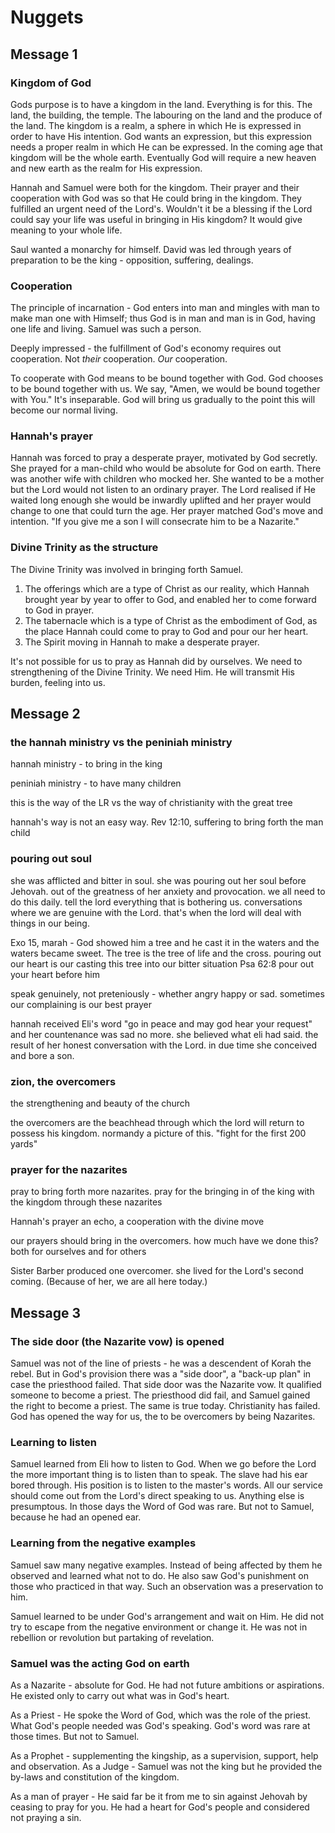 # Nuggets

## Message 1

### Kingdom of God

Gods purpose is to have a kingdom in the land. Everything is for this. The land, the building, the temple. The labouring on the land and the produce of the land. The kingdom is a realm, a sphere in which He is expressed in order to have His intention. God wants an expression, but this expression needs a proper realm in which He can be expressed. In the coming age that kingdom will be the whole earth. Eventually God will require a new heaven and new earth as the realm for His expression.

Hannah and Samuel were both for the kingdom. Their prayer and their cooperation with God was so that He could bring in the kingdom. They fulfilled an urgent need of the Lord's. Wouldn't it be a blessing if the Lord could say your life was useful in bringing in His kingdom? It would give meaning to your whole life.

Saul wanted a monarchy for himself. David was led through years of preparation to be the king - opposition, suffering, dealings.

### Cooperation 

The principle of incarnation - God enters into man and mingles with man to make man one with Himself; thus God is in man and man is in God, having one life and living. Samuel was such a person.

Deeply impressed - the fulfillment of God's economy requires out cooperation. Not *their* cooperation. *Our* cooperation.

To cooperate with God means to be bound together with God. God chooses to be bound together with us. We say, "Amen, we would be bound together with You." It's inseparable. God will bring us gradually to the point this will become our normal living.

### Hannah's prayer

Hannah was forced to pray a desperate prayer, motivated by God secretly. She prayed for a man-child who would be absolute for God on earth. There was another wife with children who mocked her. She wanted to be a mother but the Lord would not listen to an ordinary prayer. The Lord realised if He waited long enough she would be inwardly uplifted and her prayer would change to one that could turn the age. Her prayer matched God's move and intention. "If you give me a son I will consecrate him to be a Nazarite."

### Divine Trinity as the structure

The Divine Trinity was involved in bringing forth Samuel.

1. The offerings which are a type of Christ as our reality, which Hannah brought year by year to offer to God, and enabled her to come forward to God in prayer.
2. The tabernacle which is a type of Christ as the embodiment of God, as the place Hannah could come to pray to God and pour our her heart.
3. The Spirit moving in Hannah to make a desperate prayer.

It's not possible for us to pray as Hannah did by ourselves. We need to strengthening of the Divine Trinity. We need Him. He will transmit His burden, feeling into us.


## Message 2
### the hannah ministry vs the peniniah ministry
hannah ministry - to bring in the king

peniniah ministry - to have many children

this is the way of the LR vs the way of christianity with the great tree

hannah's way is not an easy way. Rev 12:10, suffering to bring forth the man child

### pouring out soul
she was afflicted and bitter in soul. she was pouring out her soul before Jehovah. out of the greatness of her anxiety and provocation. we all need to do this daily. tell the lord everything that is bothering us. conversations where we are genuine with the Lord. that's when the lord will deal with things in our being.

Exo 15, marah - God showed him a tree and he cast it in the waters and the waters became sweet. The tree is the tree of life and the cross. pouring out our heart is our casting this tree into our bitter situation
Psa 62:8 pour out your heart before him

speak genuinely, not preteniously - whether angry happy or sad. sometimes our complaining is our best prayer

hannah received Eli's word "go in peace and may god hear your request" and her countenance was sad no more. she believed what eli had said. the result of her honest conversation with the Lord. in due time she conceived and bore a son.

### zion, the overcomers
the strengthening and beauty of the church

the overcomers are the beachhead through which the lord will return to possess his kingdom. normandy a picture of this. "fight for the first 200 yards"

### prayer for the nazarites
pray to bring forth more nazarites. pray for the bringing in of the king with the kingdom through these nazarites

Hannah's prayer an echo, a cooperation with the divine move

our prayers should bring in the overcomers. how much have we done this? both for ourselves and for others

Sister Barber produced one overcomer. she lived for the Lord's second coming. (Because of her, we are all here today.)


## Message 3
### The side door (the Nazarite vow) is opened
Samuel was not of the line of priests - he was a descendent of Korah the rebel. But in God's provision there was a "side door", a "back-up plan" in case the priesthood failed. That side door was the Nazarite vow. It qualified someone to become a priest. The priesthood did fail, and Samuel gained the right to become a priest. The same is true today. Christianity has failed. God has opened the way for us, the to be overcomers by being Nazarites.

### Learning to listen
Samuel learned from Eli how to listen to God. When we go before the Lord the more important thing is to listen than to speak. The slave had his ear bored through. His position is to listen to the master's words. All our service should come out from the Lord's direct speaking to us. Anything else is presumptous. In those days the Word of God was rare. But not to Samuel, because he had an opened ear.

### Learning from the negative examples
Samuel saw many negative examples. Instead of being affected by them he observed and learned what not to do. He also saw God's punishment on those who practiced in that way. Such an observation was a preservation to him.

Samuel learned to be under God's arrangement and wait on Him. He did not try to escape from the negative environment or change it. He was not in rebellion or revolution but partaking of revelation.

### Samuel was the acting God on earth
As a Nazarite - absolute for God. He had not future ambitions or aspirations. He existed only to carry out what was in God's heart.

As a Priest - He spoke the Word of God, which was the role of the priest. What God's people needed was God's speaking. God's word was rare at those times. But not to Samuel.

As a Prophet - supplementing the kingship, as a supervision, support, help and observation. 
As a Judge - Samuel was not the king but he provided the by-laws and constitution of the kingdom.

As a man of prayer - He said far be it from me to sin against Jehovah by ceasing to pray for you. He had a heart for God's people and considered not praying a sin.
